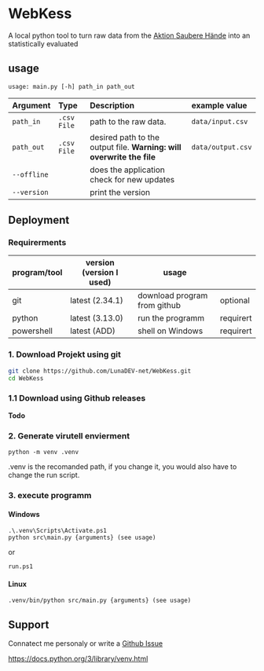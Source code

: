 
# WebKess

A local python tool to turn raw data from the [Aktion Saubere Hände](https://www.aktion-sauberehaende.de/ueber-uns-ash) into an statistically evaluated
## usage

```shell
usage: main.py [-h] path_in path_out
```

| Argument    | Type        | Description                                                           | example value   |
| :---------- | :---------- | :-------------------------------------------------------------------- | :-------------- |
| `path_in`   | `.csv File` | path to the raw data.                                                 |`data/input.csv` |
| `path_out`  | `.csv File` | desired path to the output file. **Warning: will overwrite the file** |`data/output.csv`|
| `--offline` |             | does the application check for new updates                            |                 |
| `--version` |             | print the version                                                     |                 |

## Deployment
### Requirerments
| program/tool  | version (version I used) | usage                        |           |
| ------------- | ------------------------ | ---------------------------- | --------- |
| git           | latest (2.34.1)          | download program from github | optional  |
| python        | latest (3.13.0)          | run the programm             | requirert |
| powershell    | latest (ADD)             | shell on Windows             | requirert |

### 1. Download Projekt using git
```bash
git clone https://github.com/LunaDEV-net/WebKess.git
cd WebKess
```
### 1.1 Download using Github releases

**Todo**

### 2. Generate virutell envierment
```shell
python -m venv .venv
```
.venv is the recomanded path, if you change it, you would also have to change the run script.

### 3. execute programm
#### **Windows**

```shell
.\.venv\Scripts\Activate.ps1
python src\main.py {arguments} (see usage)
```
or 
```
run.ps1
```
#### **Linux**
```
.venv/bin/python src/main.py {arguments} (see usage)
```
## Support

Connatect me personaly or write a [Github Issue](https://github.com/LunaDEV-net/WebKess/issues)




https://docs.python.org/3/library/venv.html
